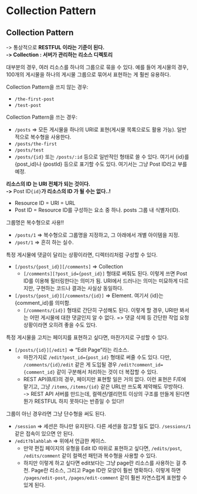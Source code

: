 # Collection Pattern

## Collection Pattern

\-> 통상적으로 **RESTFUL 이라는 기준이 된다.**\
**-> Collection : 서버가 관리하는 리소스 디렉토리**

대부분의 경우, 여러 리소스를 하나의 그룹으로 묶을 수 있다. 예를 들어 게시물의 경우, 100개의 게시물을 하나의 게시물 그룹으로 묶어서 표현하는 게 훨씬 유용하다.

Collection Pattern을 쓰지 않는 경우:

* `/the-first-post`
* `/test-post`

Collection Pattern을 쓰는 경우:

* `/posts` ⇒ 모든 게시물을 하나의 URI로 표현(게시물 목록으로도 활용 가능). 일반적으로 복수형을 사용한다.
* `/posts/the-first`
* `/posts/test`
* `/posts/{id}` 또는 `/posts/:id` 등으로 일반적인 형태로 쓸 수 있다. 여기서 {id}를 {post\_id}나 {postId} 등으로 표기할 수도 있다. 여기서는 그냥 Post ID라고 부를 예정.

**리소스의 ID 는 URI 전체가 되는 것이다.**\
**->** Post ID`{id}`**가 리소스의 ID 가 될 수는 없다..!**

* Resource ID = URI = URL
* Post ID = Resource ID를 구성하는 요소 중 하나. posts 그룹 내 식별자(ID).

그룹명은 복수형으로 사용!!

* `/posts/1` ⇒ 복수형으로 그룹명을 지정하고, 그 아래에서 개별 아이템을 지정.
* `/post/1` ⇒ 흔히 하는 실수.

특정 게시물에 댓글이 달리는 상황이라면, 디렉터리처럼 구성할 수 있다.

* `[/posts/{post_id}][/comments]` ⇒ Collection
  * `[/comments][?post_id={post_id}]` 형태로 써줘도 된다. 이렇게 쓰면 Post ID를 이용해 필터링한다는 의미가 됨. URI에서 드러나는 의미는 미묘하게 다르지만, 구현하는 코드나 결과는 사실상 동일하다.
* `[/posts/{post_id}][/comments/{id}]` ⇒ Element. 여기서 {id}는 {comment\_id}를 의미함.
  * `[/comments/{id}]` 형태로 간단히 구성해도 된다. 이렇게 할 경우, URI만 봐서는 어떤 게시물에 대한 댓글인지 알 수 없다. => 댓글 삭제 등 간단한 작업 요청 상황이라면 오히려 좋을 수도 있다.

특정 게시물을 고치는 페이지를 표현하고 싶다면, 마찬가지로 구성할 수 있다.

* `[/posts/{id}][/edit]` ⇒ “Edit Page”라는 리소스.
  * 마찬가지로 `/edit?post_id={post_id}` 형태로 써줄 수도 있다. 다만, `/comments/{id}/edit` 같은 게 도입될 경우 `/edit?comment_id={comment_id}` 같이 구분해서 처리하는 것이 더 복잡할 수 있다.
  * REST API(B/E)의 경우, 페이지만 표현할 일은 거의 없다. 이런 표현은 F/E에 맡기고, 그냥 `/items`, `/items/{id}` 같은 URL만 쓰도록 제약해도 무방하다.\
    \-> REST API 서버를 만드는데, 컬렉션/엘리먼트 이상의 구조를 만들게 된다면 뭔가 RESTFUL 하지 못하다는 반증일 수 있다!!

그룹이 아닌 경우라면 그냥 단수형을 써도 된다.

* `/session` ⇒ 세션은 하나만 유지된다. 다른 세션을 참고할 일도 없다. `/sessions/1` 같은 접속이 있으면 안 된다.
* `/edit?blahblah` ⇒ 위에서 언급한 케이스.
  * 만약 편집 페이지의 유형을 Edit ID 따위로 표현하고 싶다면, `/edits/post`, `/edits/comment` 같이 컬렉션 패턴과 복수형을 사용할 수 있다.
  * 하지만 이렇게 하고 싶다면 edit보다는 그냥 page란 리소스를 사용하는 걸 추천. Page란 리소스, 그리고 Page ID란 모양이 훨씬 명확하다. 이렇게 하면 `/pages/edit-post`, `/pages/edit-comment` 같이 훨씬 자연스럽게 표현할 수 있게 된다.
